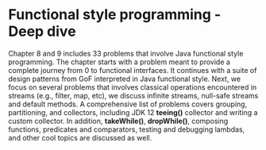 # Functional style programming - Deep dive
Chapter 8 and 9 includes 33 problems that involve Java functional style programming. The chapter starts with a problem meant to provide a 
complete journey from 0 to functional interfaces. It continues with a suite of design patterns from GoF interpreted in Java functional 
style. Next, we focus on several problems that involves classical operations encountered in streams (e.g., filter, map, etc), we discuss 
infinite streams, null-safe streams and default methods. A comprehensive list of problems covers grouping, partitioning, and collectors, 
including JDK 12 **teeing()** collector and writing a custom collector. In addition, **takeWhile()**, **dropWhile()**, composing functions, predicates 
and comparators, testing and debugging lambdas, and other cool topics are discussed as well.
